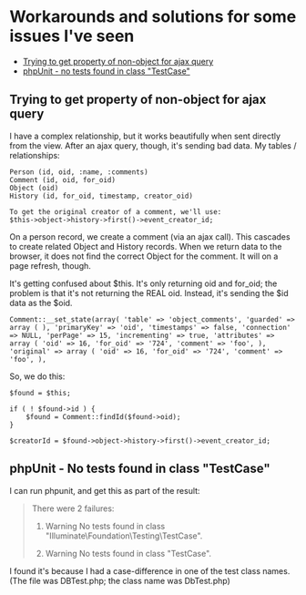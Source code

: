 Workarounds and solutions for some issues I've seen
======================================================

* [Trying to get property of non-object for ajax query](#ajax-non-object)
* [phpUnit - no tests found in class "TestCase"](#phpunit-testcase)


Trying to get property of non-object for ajax query <a name="ajax-non-object">
-----------------------------------------------------------------------------------
I have a complex relationship, but it works beautifully when sent directly from the view. After an ajax query, though, it's sending bad data. My tables / relationships:

    Person (id, oid, :name, :comments)
    Comment (id, oid, for_oid)
    Object (oid)
    History (id, for_oid, timestamp, creator_oid)

    To get the original creator of a comment, we'll use:
    $this->object->history->first()->event_creator_id;

On a person record, we create a comment (via an ajax call). This cascades to create related Object and History records. When we return data to the browser, it does not find the correct Object for the comment. It will on a page refresh, though.

It's getting confused about $this. It's only returning oid and for_oid; the problem is that it's not returning the REAL oid. Instead, it's sending the $id data as the $oid.

    Comment::__set_state(array( 'table' => 'object_comments', 'guarded' => array ( ), 'primaryKey' => 'oid', 'timestamps' => false, 'connection' => NULL, 'perPage' => 15, 'incrementing' => true, 'attributes' => array ( 'oid' => 16, 'for_oid' => '724', 'comment' => 'foo', ), 'original' => array ( 'oid' => 16, 'for_oid' => '724', 'comment' => 'foo', ),

So, we do this:

    $found = $this;
    
    if ( ! $found->id ) {
        $found = Comment::findId($found->oid);
    }

    $creatorId = $found->object->history->first()->event_creator_id;



phpUnit - No tests found in class "TestCase" <a name="phpunit-testcase">
---------------------------------------------------------------------------

I can run phpunit, and get this as part of the result:

> There were 2 failures:
>
> 1) Warning
> No tests found in class "Illuminate\Foundation\Testing\TestCase".
>
> 2) Warning
> No tests found in class "TestCase".

I found it's because I had a case-difference in one of the test class names. (The file was DBTest.php; the class name was DbTest.php)

